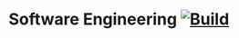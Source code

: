 # Software Engineering [![Build][build-img]][build-url]

[build-img]: https://travis-ci.org/IvanUkhov/software-engineering.svg?branch=master
[build-url]: https://travis-ci.org/IvanUkhov/software-engineering
